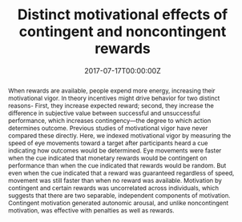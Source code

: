 ---
title: 'Distinct motivational effects of contingent and noncontingent rewards'

# Authors
# If you created a profile for a user (e.g. the default `admin` user), write the username (folder name) here
# and it will be replaced with their full name and linked to their profile.
authors:
  - Sanjay G. Manohar
  - admin
  - Daniel Drew
  - Masud Husain

date: '2017-07-17T00:00:00Z'
doi: ''

# Schedule page publish date (NOT publication's date).
publishDate: '2021-10-17T00:00:00Z'

# Publication type.
# Legend: 0 = Uncategorized; 1 = Conference paper; 2 = Journal article;
# 3 = Preprint / Working Paper; 4 = Report; 5 = Book; 6 = Book section;
# 7 = Thesis; 8 = Patent
publication_types: ['2']

# Publication name and optional abbreviated publication name.
publication: In *Psychological Science*
#publication_short: In *ICW*

abstract: When rewards are available, people expend more energy, increasing their motivational vigor. In theory incentives might drive behavior for two distinct reasons- First, they increase expected reward; second, they increase the difference in subjective value between successful and unsuccessful performance, which increases contingency—the degree to which action determines outcome. Previous studies of motivational vigor have never compared these directly. Here, we indexed motivational vigor by measuring the speed of eye movements toward a target after participants heard a cue indicating how outcomes would be determined. Eye movements were faster when the cue indicated that monetary rewards would be contingent on performance than when the cue indicated that rewards would be random. But even when the cue indicated that a reward was guaranteed regardless of speed, movement was still faster than when no reward was available. Motivation by contingent and certain rewards was uncorrelated across individuals, which suggests that there are two separable, independent components of motivation. Contingent motivation generated autonomic arousal, and unlike noncontingent motivation, was effective with penalties as well as rewards.

tags: [motivation, rewards, eye tracking]

# Display this page in the Featured widget?
featured: false

# Custom links (uncomment lines below)
# links:
# - name: Custom Link
#   url: http://example.org

url_pdf: ''
url_code: ''
url_dataset: ''
url_poster: ''
url_project: ''
url_slides: ''
url_source: 'https://openreview.net/forum?id=E1iY-d13smd'
url_video: ''

# Featured image
# To use, add an image named `featured.jpg/png` to your page's folder.
image:
  caption: ''
  focal_point: ''
  preview_only: true

# Associated Projects (optional).
#   Associate this publication with one or more of your projects.
#   Simply enter your project's folder or file name without extension.
#   E.g. `internal-project` references `content/project/internal-project/index.md`.
#   Otherwise, set `projects: []`.
projects: []
#  - example

# Slides (optional).
#   Associate this publication with Markdown slides.
#   Simply enter your slide deck's filename without extension.
#   E.g. `slides: "example"` references `content/slides/example/index.md`.
#   Otherwise, set `slides: ""`.
slides: "" #example
---